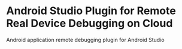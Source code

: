 # Android Studio Plugin for Remote Real Device Debugging on Cloud
Android application remote debugging plugin for Android Studio
